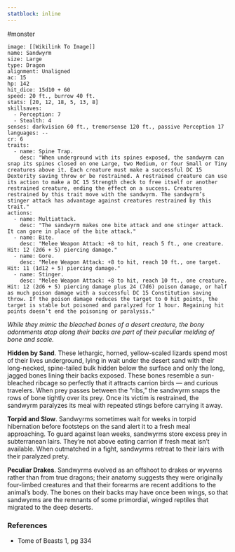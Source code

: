 ```yaml
---
statblock: inline
---
```

 #monster 

```statblock
image: [[Wikilink To Image]]
name: Sandwyrm
size: Large
type: Dragon
alignment: Unaligned
ac: 15
hp: 142
hit_dice: 15d10 + 60
speed: 20 ft., burrow 40 ft.
stats: [20, 12, 18, 5, 13, 8]
skillsaves:
  - Perception: 7
  - Stealth: 4
senses: darkvision 60 ft., tremorsense 120 ft., passive Perception 17
languages: --
cr: 6
traits:
  - name: Spine Trap.
    desc: "When underground with its spines exposed, the sandwyrm can snap its spines closed on one Large, two Medium, or four Small or Tiny creatures above it. Each creature must make a successful DC 15 Dexterity saving throw or be restrained. A restrained creature can use its action to make a DC 15 Strength check to free itself or another restrained creature, ending the effect on a success. Creatures restrained by this trait move with the sandwyrm. The sandwyrm’s stinger attack has advantage against creatures restrained by this trait."
actions:
  - name: Multiattack.
    desc: "The sandwyrm makes one bite attack and one stinger attack. It can gore in place of the bite attack."
  - name: Bite.
    desc: "Melee Weapon Attack: +8 to hit, reach 5 ft., one creature. Hit: 12 (2d6 + 5) piercing damage."
  - name: Gore.
    desc: "Melee Weapon Attack: +8 to hit, reach 10 ft., one target. Hit: 11 (1d12 + 5) piercing damage."
  - name: Stinger.
    desc: "Melee Weapon Attack: +8 to hit, reach 10 ft., one creature. Hit: 12 (2d6 + 5) piercing damage plus 24 (7d6) poison damage, or half as much poison damage with a successful DC 15 Constitution saving throw. If the poison damage reduces the target to 0 hit points, the target is stable but poisoned and paralyzed for 1 hour. Regaining hit points doesn’t end the poisoning or paralysis."
```

_While they mimic the bleached bones of a desert creature, the bony adornments atop along their backs are part of their peculiar melding of bone and scale._

**Hidden by Sand**. These lethargic, horned, yellow-scaled lizards spend most of their lives underground, lying in wait under the desert sand with their long-necked, spine-tailed bulk hidden below the surface and only the long, jagged bones lining their backs exposed. These bones resemble a sun-bleached ribcage so perfectly that it attracts carrion birds — and curious travelers. When prey passes between the “ribs,” the sandwyrm snaps the rows of bone tightly over its prey. Once its victim is restrained, the sandwyrm paralyzes its meal with repeated stings before carrying it away.

**Torpid and Slow**. Sandwyrms sometimes wait for weeks in torpid hibernation before footsteps on the sand alert it to a fresh meal approaching. To guard against lean weeks, sandwyrms store excess prey in subterranean lairs. They’re not above eating carrion if fresh meat isn’t available. When outmatched in a fight, sandwyrms retreat to their lairs with their paralyzed prety.

**Peculiar Drakes**. Sandwyrms evolved as an offshoot to drakes or wyverns rather than from true dragons; their anatomy suggests they were originally four-limbed creatures and that their forearms are recent additions to the animal’s body. The bones on their backs may have once been wings, so that sandwyrms are the remnants of some primordial, winged reptiles that migrated to the deep deserts.

### References

* Tome of Beasts 1, pg 334

